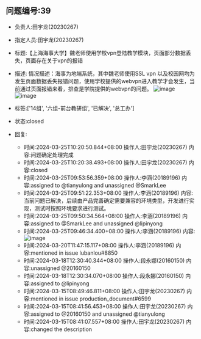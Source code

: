 ## 问题编号:39
- 负责人:田宇龙(20230267)
- 指定人员:田宇龙(20230267)
- 标题:【上海海事大学】魏老师使用学校vpn登陆教学模块，页面部分数据丢失，页面存在关于vpn的报错
- 描述:
情况描述：海事为地端系统，其中魏老师使用SSL vpn 以及校园网均为发生页面数据丢失报错问题，使用学校提供的webvpn进入教学才会发生，当前通过页面报错来看，排查是学院提供的webvpn的问题。
![image](/uploads/a4911dbe1a2638055f7f902bf8e7a72d/image.png)
![image](/uploads/620758264cec965e43512c36f0b5f0bf/image.png)

- 标签:['14组', '六组-前台教研组', '已解决', '总工办']
- 状态:closed
- 回复:
    - 时间:2024-03-25T10:20:50.844+08:00
      操作人:田宇龙(20230267)
      内容:问题确定处理完成
    - 时间:2024-03-25T10:20:38.493+08:00
      操作人:田宇龙(20230267)
      内容:closed
    - 时间:2024-03-25T09:53:56.359+08:00
      操作人:李涵(20189196)
      内容:assigned to @tianyulong and unassigned @SmarkLee
    - 时间:2024-03-25T09:51:22.353+08:00
      操作人:李涵(20189196)
      内容:当前问题已解决，后续由产品完善确定需要兼容的环境类型，开发进行实现，测试时按照环境要求进行测试。
    - 时间:2024-03-25T09:50:34.564+08:00
      操作人:李涵(20189196)
      内容:assigned to @SmarkLee and unassigned @lipinyong
    - 时间:2024-03-25T09:46:34.400+08:00
      操作人:李涵(20189196)
      内容:![image](/uploads/023269f094c82088a3bb4412df84ffee/image.png)
    - 时间:2024-03-20T11:47:15.117+08:00
      操作人:李涵(20189196)
      内容:mentioned in issue lubanlou#8850
    - 时间:2024-03-18T12:30:40.344+08:00
      操作人:段永娜(20160150)
      内容:unassigned @20160150
    - 时间:2024-03-18T12:30:34.070+08:00
      操作人:段永娜(20160150)
      内容:assigned to @lipinyong
    - 时间:2024-03-15T08:49:46.811+08:00
      操作人:田宇龙(20230267)
      内容:mentioned in issue production_document#6599
    - 时间:2024-03-15T08:41:56.453+08:00
      操作人:田宇龙(20230267)
      内容:assigned to @20160150 and unassigned @tianyulong
    - 时间:2024-03-15T08:41:07.557+08:00
      操作人:田宇龙(20230267)
      内容:changed the description